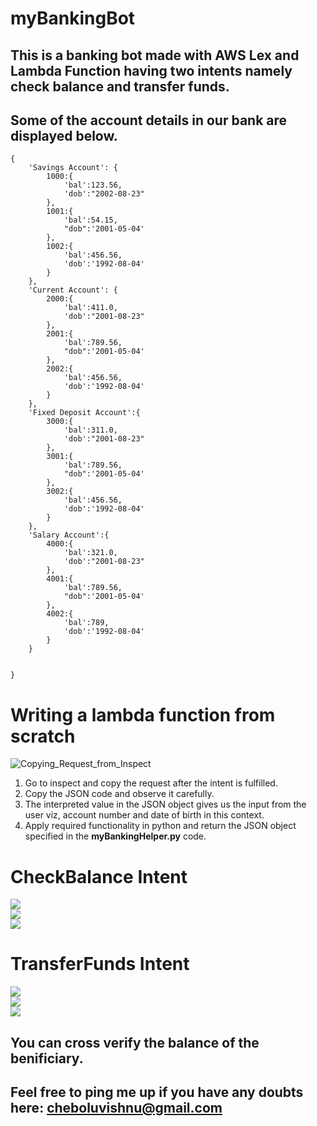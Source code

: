 # myBankingBot

## This is a banking bot made with AWS Lex and Lambda Function having two intents namely check balance and transfer funds.


## Some of the account details in our bank are displayed below.
```
{
    'Savings Account': {
        1000:{
            'bal':123.56,
            'dob':"2002-08-23"
        },
        1001:{
            'bal':54.15,
            "dob":'2001-05-04'
        },
        1002:{
            'bal':456.56,
            'dob':'1992-08-04'
        }
    },
    'Current Account': {
        2000:{
            'bal':411.0,
            'dob':"2001-08-23"
        },
        2001:{
            'bal':789.56,
            "dob":'2001-05-04'
        },
        2002:{
            'bal':456.56,
            'dob':'1992-08-04'
        }
    },
    'Fixed Deposit Account':{
        3000:{
            'bal':311.0,
            'dob':"2001-08-23"
        },
        3001:{
            'bal':789.56,
            "dob":'2001-05-04'
        },
        3002:{
            'bal':456.56,
            'dob':'1992-08-04'
        }
    },
    'Salary Account':{
        4000:{
            'bal':321.0,
            'dob':"2001-08-23"
        },
        4001:{
            'bal':789.56,
            "dob":'2001-05-04'
        },
        4002:{
            'bal':789,
            'dob':'1992-08-04'
        }
    }
    

}

```


# Writing a lambda function from scratch

![Copying_Request_from_Inspect](./images/json.png)

1. Go to inspect and copy the request after the intent is fulfilled.
2. Copy the JSON code and observe it carefully.
3. The interpreted value in the JSON object gives us the input from the user viz, account number and date of birth in this context.
4. Apply required functionality in python and return the JSON object specified in the **myBankingHelper.py** code.


# CheckBalance Intent
![](./images/cb1.png)<br>
![](./images/cb2.png)<br>
![](./images/cb3.png)<br>


# TransferFunds Intent
![](./images/tf1.png)<br>
![](./images/tf2.png)<br>
![](./images/tf3.png)<br>



## You can cross verify the balance of the benificiary.


## Feel free to ping me up if you have any doubts here: cheboluvishnu@gmail.com